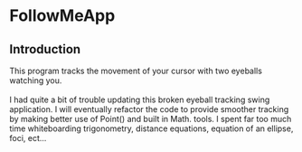# FollowMeApp

## Introduction
This program tracks the movement of your cursor with two eyeballs watching you.\
\
I had quite a bit of trouble updating this broken eyeball tracking swing application. I will eventually refactor the code to provide smoother tracking by making better use of Point() and built in Math. tools. I spent far too much time whiteboarding trigonometry, distance equations, equation of an ellipse, foci, ect...
